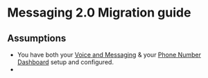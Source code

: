 # Messaging 2.0 Migration guide

## Assumptions

* You have both your [Voice and Messaging](https://app.bandwidth.com) & your [Phone Number Dashboard](https://dashboard.bandwidth.com) setup and configured.
*